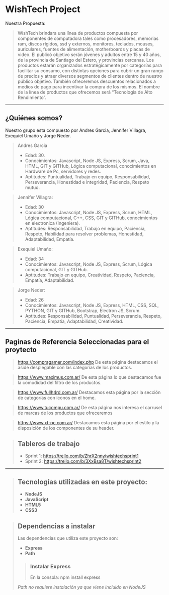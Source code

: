 # WishTech Project
Nuestra Propuesta:
> WishTech brindara una línea de productos compuesta por componentes de computadora tales como procesadores, memorias ram, discos rígidos, ssd y externos,
> monitores, teclados, mouses, auriculares, fuentes de alimentación, motherboards y placas de video.
> El publicó objetivo serán jóvenes y adultos entre 15 y 40 años, de la provincia de Santiago del Estero, y provincias cercanas.
> Los productos estarán organizados estratégicamente por categorías para facilitar su consumo, con distintas opciones para cubrir un gran rango de precios y atraer diversos
> segmentos de clientes dentro de nuestro público objetivo. También ofreceremos descuentos relacionados a medios de pago para incentivar la compra de los mismos.
> El nombre de la línea de productos que ofrecemos será “Tecnología de Alto Rendimiento”.

---

## ¿Quiénes somos?

Nuestro grupo esta compuesto por Andres Garcia, Jennifer Villagra, Exequiel Umaño y Jorge Neder.

> Andres Garcia
> - Edad: 30.
> - Conocimientos: Javascript, Node JS, Express, Scrum, Java, HTML, GIT y GITHub, Lógica computacional, conocimientos en Hardware de Pc, servidores y redes.
> - Aptitudes: Puntualidad, Trabajo en equipo, Responsabilidad, Perseverancia, Honestidad e integridad, Paciencia, Respeto mutuo.

> Jennifer Villagra:
> - Edad: 30
> - Conocimientos: Javascript, Node JS, Express, Scrum, HTML, Lógica computacional, C++, CSS, GIT y GITHub, conocimientos en electronica (Ingeniera).  
> - Aptitudes: Responsabilidad, Trabajo en equipo, Paciencia, Respeto, Habilidad para resolver problemas, Honestidad, Adaptabilidad, Empatía.

> Exequiel Umaño:
> - Edad: 34
> - Conocimientos: Javascript, Node JS, Express, Scrum, Lógica computacional, GIT y GITHub.
> - Aptitudes:  Trabajo en equipo, Creatividad, Respeto, Paciencia, Empatía, Adaptabilidad.

> Jorge Neder:
> - Edad: 26
> - Conocimientos: Javascript, Node JS, Express, HTML, CSS, SQL, PYTHON, GIT y GITHub, Bootstrap, Electron JS, Scrum.
> - Aptitudes:  Responsabilidad, Puntualidad, Perseverancia, Respeto, Paciencia, Empatía, Adaptabilidad, Creatividad.


---


## Paginas de Referencia Seleccionadas para el proytecto

> https://compragamer.com/index.php
> De esta página destacamos el aside desplegable con las categorías de los productos.

> https://www.maximus.com.ar/
> De esta página lo que destacamos fue la comodidad del filtro de los productos.

> https://www.fullh4rd.com.ar/
> Destacamos esta página por la sección de categorías con iconos en el home.

> https://www.tucompu.com.ar/
> De esta página nos interesa el carrusel de  marcas de los productos  que ofreceremos

> https://www.xt-pc.com.ar/
> Destacamos esta página por el estilo y la disposición de los componentes de su header.

> ## Tableros de trabajo
> - Sprint 1: https://trello.com/b/ZhrX2nny/wishtechsprint1
> - Sprint 2: https://trello.com/b/3XxBsa8T/wishtechsprint2



---



> ## Tecnologías utilizadas en este proyecto:
>
>  - **NodeJS**
>  - **JavaScript**
>  - **HTML5**
>  - **CSS3**


> ## Dependencias a instalar
> 
> Las dependencias que utiliza este proyecto son:
> 
> - **Express**
> - **Path**
>
>> ### Instalar Express
>>
>> En la consola:
>>     npm install express
>>
> *Path no requiere instalación ya que viene incluido en NodeJS*
